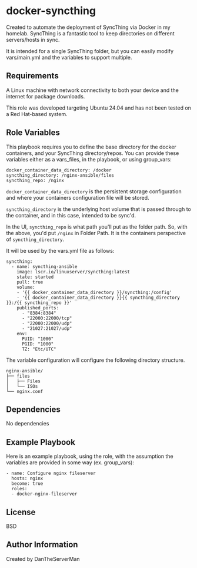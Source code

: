 docker-syncthing
=========

Created to automate the deployment of SyncThing via Docker in my homelab. SyncThing is a fantastic tool to keep directories on different servers/hosts in sync. 

It is intended for a single SyncThing folder, but you can easily modify vars/main.yml and the variables to support multiple.

Requirements
------------

A Linux machine with network connectivity to both your device and the internet for package downloads.

This role was developed targeting Ubuntu 24.04 and has not been tested on a Red Hat-based system.

Role Variables
--------------

This playbook requires you to define the base directory for the docker containers, and your SyncThing directory/repos. You can provide these variables either as a vars_files, in the playbook, or using group_vars:

```
docker_container_data_directory: /docker
syncthing_directory: /nginx-ansible/files
syncthing_repo: /nginx
```
```docker_container_data_directory``` is the persistent storage configuration and where your containers configuration file will be stored.

```syncthing_directory``` is the underlying host volume that is passed through to the container, and in this case, intended to be sync'd.

In the UI, ```syncthing_repo``` is what path you'll put as the folder path. So, with the above, you'd put ```/nginx``` in Folder Path. It is the containers perspective of ```syncthing_directory```.

It will be used by the vars.yml file as follows:
```
syncthing:
  - name: syncthing-ansible
    image: lscr.io/linuxserver/syncthing:latest
    state: started
    pull: true
    volume:
    - '{{ docker_container_data_directory }}/syncthing:/config'
    - '{{ docker_container_data_directory }}{{ syncthing_directory }}:/{{ syncthing_repo }}'
    published_ports:
      - "8384:8384"
      - "22000:22000/tcp"
      - "22000:22000/udp"
      - "21027:21027/udp"
    env:
      PUID: "1000"
      PGID: "1000"
      TZ: "Etc/UTC"
```


The variable configuration will configure the following directory structure. 

```
nginx-ansible/
├── files
│   ├── Files
│   └── ISOs
└── nginx.conf
```

Dependencies
------------

No dependencies

Example Playbook
----------------

Here is an example playbook, using the role, with the assumption the variables are provided in some way (ex. group_vars):
```
- name: Configure nginx fileserver
  hosts: nginx 
  become: true
  roles:
  - docker-nginx-fileserver
```
License
-------

BSD

Author Information
------------------

Created by DanTheServerMan